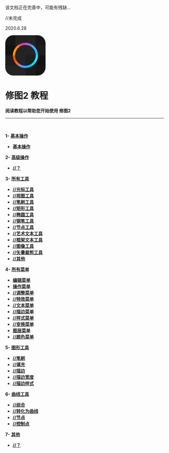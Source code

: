该文档正在完善中，可能有残缺...

//未完成

2020.6.28


![Image](Assets/logo.png)
# **修图2 教程**
**阅读教程以帮助您开始使用 修图2**


---
<br/>

**1-** [**基本操作**](#基本操作)
   - [**基本操作**](zh-CN/BasicAction.md)


**2-** [**高级操作**](#高级操作)
   - [**//？**](#？)


**3-** [**所有工具**](#所有工具)
   - [**//光标工具**](#光标工具) 
   - [**//视图工具**](#视图工具)
   - [**//笔刷工具**](#笔刷工具)
   - [**//矩形工具**](#矩形工具)
   - [**//椭圆工具**](#椭圆工具)
   - [**//钢笔工具**](#钢笔工具)
   - [**//节点工具**](#节点工具)
   - [**//艺术文本工具**](#艺术文本工具)
   - [**//框架文本工具**](#框架文本工具)
   - [**//图像工具**](#图像工具)
   - [**//矢量裁剪工具**](#矢量裁剪工具)
   - [**//其他**](#其他)


**4-** [**所有菜单**](#所有菜单)
   - [**编辑菜单**](zh-CN/AllMenus_EditMenu.md)
   - [**操作菜单**](zh-CN/AllMenus_OperateMenu.md)
   - [**//调整菜单**](#调整菜单)
   - [**//特效菜单**](#特效菜单)
   - [**//文本菜单**](#文本菜单)
   - [**//描边菜单**](#描边菜单)
   - [**//样式菜单**](#样式菜单)
   - [**//变换菜单**](#变换菜单)
   - [**图层菜单**](zh-CN/AllMenus_LayerMenu.md)
   - [**//颜色菜单**](#颜色菜单)


**5-** [**图形工具**](#图形工具)
   - [**//笔刷**](#笔刷)
   - [**//填充**](#填充)
   - [**//描边**](#描边)
   - [**//描边宽度**](#描边宽度)
   - [**//描边样式**](#描边样式)


**6-** [**曲线工具**](#曲线工具)
  - [**//组合**](#组合)
  - [**//转化为曲线**](#转化为曲线)
  - [**//节点**](#节点)
  - [**//控制点**](#控制点)


**7-** [**其他**](#其他)
  - [**//？**](#？)